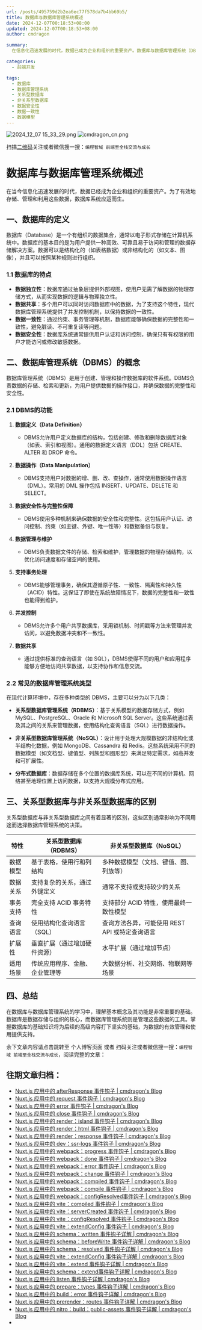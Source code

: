 ```yaml
---
url: /posts/495759d2b2ea6ec77f578da7b4bb69b5/
title: 数据库与数据库管理系统概述
date: 2024-12-07T00:18:53+08:00
updated: 2024-12-07T00:18:53+08:00
author: cmdragon

summary:
  在信息化迅速发展的时代，数据已成为企业和组织的重要资产。数据库与数据库管理系统（DBMS）是高效存储、管理和利用数据的核心工具。本文首先定义了数据库的基本概念和特点，随后介绍了数据库管理系统的主要功能，并探讨了关系型与非关系型数据库之间的区别。通过理解这些基础知识，读者将为后续深入学习数据库技术和应用打下坚实的基础。

categories:
  - 前端开发

tags:
  - 数据库
  - 数据库管理系统
  - 关系型数据库
  - 非关系型数据库
  - 数据安全性
  - 数据一致性
  - 数据模型
---
```


<img src="https://static.cmdragon.cn/blog/images/2024_12_07 15_33_29.png@blog" title="2024_12_07 15_33_29.png" alt="2024_12_07 15_33_29.png"/>

<img src="https://api2.cmdragon.cn/upload/cmder/20250304_012821924.jpg" title="cmdragon_cn.png" alt="cmdragon_cn.png"/>


扫描[二维码](https://api2.cmdragon.cn/upload/cmder/20250304_012821924.jpg)关注或者微信搜一搜：`编程智域 前端至全栈交流与成长`


# 数据库与数据库管理系统概述

在当今信息化迅速发展的时代，数据已经成为企业和组织的重要资产。为了有效地存储、管理和利用这些数据，数据库系统应运而生。

## 一、数据库的定义

数据库（Database）是一个有组织的数据集合，通常以电子形式存储在计算机系统中。数据库的基本目的是为用户提供一种高效、可靠且易于访问和管理的数据存储解决方案。数据可以是结构化的（如表格数据）或非结构化的（如文本、图像），并且可以按照某种规则进行组织。

### 1.1 数据库的特点

- **数据独立性**：数据库通过抽象层提供外部视图，使用户无需了解数据的物理存储方式，从而实现数据的逻辑与物理独立性。
- **数据共享**：多个用户可以同时访问数据库中的数据，为了支持这个特性，现代数据库管理系统提供了并发控制机制，以保持数据的一致性。
- **数据一致性**：通过约束、事务管理等机制，数据库能够确保数据的完整性和一致性，避免脏读、不可重复读等问题。
- **数据安全性**：数据库系统通常提供用户认证和访问控制，确保只有有权限的用户才能访问或修改敏感数据。

## 二、数据库管理系统（DBMS）的概念

数据库管理系统（DBMS）是用于创建、管理和操作数据库的软件系统。DBMS负责数据的存储、检索和更新，为用户提供数据的操作接口，并确保数据的完整性和安全性。

### 2.1 DBMS的功能

1. **数据定义（Data Definition）**
   - DBMS允许用户定义数据库的结构，包括创建、修改和删除数据库对象（如表、索引和视图）。通用的数据定义语言（DDL）包括 CREATE、ALTER 和 DROP 命令。

2. **数据操作（Data Manipulation）**
   - DBMS支持用户对数据的增、删、改、查操作，通常使用数据操作语言（DML）。常用的 DML 操作包括 INSERT、UPDATE、DELETE 和 SELECT。

3. **数据安全性与完整性保障**
   - DBMS使用多种机制来确保数据的安全性和完整性。这包括用户认证、访问控制、约束（如主键、外键、唯一性等）和数据备份与恢复。

4. **数据管理与维护**
   - DBMS负责数据文件的存储、检索和维护，管理数据的物理存储结构，以优化访问速度和存储空间的使用。

5. **支持事务处理**
   - DBMS能够管理事务，确保其遵循原子性、一致性、隔离性和持久性（ACID）特性。这保证了即使在系统故障情况下，数据的完整性和一致性也能得到维护。

6. **并发控制**
   - DBMS允许多个用户共享数据库，采用锁机制、时间戳等方法来管理并发访问，以避免数据冲突和不一致性。

7. **数据共享**
   - 通过提供标准的查询语言（如 SQL），DBMS使得不同的用户和应用程序能够方便地访问共享数据，以支持协作和信息交流。

### 2.2 常见的数据库管理系统类型

在现代计算环境中，存在多种类型的 DBMS，主要可以分为以下几类：

- **关系型数据库管理系统（RDBMS）**：基于关系模型的数据存储方式，例如 MySQL、PostgreSQL、Oracle 和 Microsoft SQL Server。这些系统通过表及其之间的关系来管理数据，使用结构化查询语言（SQL）进行数据操作。
  
- **非关系型数据库管理系统（NoSQL）**：设计用于处理大规模数据的非结构化或半结构化数据，例如 MongoDB、Cassandra 和 Redis。这些系统采用不同的数据模型（如文档型、键值型、列族型和图形型）来满足特定需求，如高并发和可扩展性。

- **分布式数据库**：数据存储在多个位置的数据库系统，可以在不同的计算机、网络甚至地理位置上访问数据，以支持大规模分布式应用。

## 三、关系型数据库与非关系型数据库的区别

关系型数据库与非关系型数据库之间有着显著的区别，这些区别通常影响为不同用途而选择数据库管理系统的决策。

| 特性                 | 关系型数据库（RDBMS）                    | 非关系型数据库（NoSQL）                    |
|----------------------|---------------------------------------|-----------------------------------------|
| 数据模型             | 基于表格，使用行和列结构                     | 多种数据模型（文档、键值、图、列族等）         |
| 数据关系             | 支持复杂的关系，通过外键定义                        | 通常不支持或支持较少的关系                          |
| 事务支持             | 完全支持 ACID 事务特性                     | 支持部分 ACID 特性，使用最终一致性模型               |
| 查询语言             | 使用结构化查询语言（SQL）                    | 查询方法各异，可能使用 REST API 或特定查询语言       |
| 扩展性               | 垂直扩展（通过增加硬件资源）                     | 水平扩展（通过增加节点）                          |
| 适用场景             | 传统应用程序、金融、企业管理等                     | 大数据分析、社交网络、物联网等场景                   |

## 四、总结

在数据库与数据库管理系统的学习中，理解基本概念及其功能是非常重要的基础。数据库是数据存储与组织的核心，而数据库管理系统则是管理这些数据的工具。掌握数据库的基础知识将为后续的高级内容打下坚实的基础，为数据的有效管理和使用提供支持。

余下文章内容请点击跳转至 个人博客页面 或者 扫码关注或者微信搜一搜：`编程智域 前端至全栈交流与成长`，阅读完整的文章：

## 往期文章归档：

- [Nuxt.js 应用中的 afterResponse 事件钩子 | cmdragon's Blog](https://blog.cmdragon.cn/posts/d64fddbcad54/)
- [Nuxt.js 应用中的 request 事件钩子 | cmdragon's Blog](https://blog.cmdragon.cn/posts/0c461d69ac0d/)
- [Nuxt.js 应用中的 error 事件钩子 | cmdragon's Blog](https://blog.cmdragon.cn/posts/1bd4e4574b1a/)
- [Nuxt.js 应用中的 close 事件钩子 | cmdragon's Blog](https://blog.cmdragon.cn/posts/0bb0cade5fa2/)
- [Nuxt.js 应用中的 render：island 事件钩子 | cmdragon's Blog](https://blog.cmdragon.cn/posts/47bf55a8b641/)
- [Nuxt.js 应用中的 render：html 事件钩子 | cmdragon's Blog](https://blog.cmdragon.cn/posts/0f91c080fd2c/)
- [Nuxt.js 应用中的 render：response 事件钩子 | cmdragon's Blog](https://blog.cmdragon.cn/posts/3ce5250cec36/)
- [Nuxt.js 应用中的 dev：ssr-logs 事件钩子 | cmdragon's Blog](https://blog.cmdragon.cn/posts/1b63f35eebe8/)
- [Nuxt.js 应用中的 webpack：progress 事件钩子 | cmdragon's Blog](https://blog.cmdragon.cn/posts/533d23bcbe61/)
- [Nuxt.js 应用中的 webpack：done 事件钩子 | cmdragon's Blog](https://blog.cmdragon.cn/posts/3e8fa49cbd4b/)
- [Nuxt.js 应用中的 webpack：error 事件钩子 | cmdragon's Blog](https://blog.cmdragon.cn/posts/0fb47ad58e14/)
- [Nuxt.js 应用中的 webpack：change 事件钩子 | cmdragon's Blog](https://blog.cmdragon.cn/posts/43a57e843f48/)
- [Nuxt.js 应用中的 webpack：compiled 事件钩子 | cmdragon's Blog](https://blog.cmdragon.cn/posts/0b6ec5ce3d59/)
- [Nuxt.js 应用中的 webpack：compile 事件钩子 | cmdragon's Blog](https://blog.cmdragon.cn/posts/7336c7f0809e/)
- [Nuxt.js 应用中的 webpack：configResolved事件钩子 | cmdragon's Blog](https://blog.cmdragon.cn/posts/afe62aeeaf6f/)
- [Nuxt.js 应用中的 vite：compiled 事件钩子 | cmdragon's Blog](https://blog.cmdragon.cn/posts/973541933f38/)
- [Nuxt.js 应用中的 vite：serverCreated 事件钩子 | cmdragon's Blog](https://blog.cmdragon.cn/posts/ab7710befd8e/)
- [Nuxt.js 应用中的 vite：configResolved 事件钩子 | cmdragon's Blog](https://blog.cmdragon.cn/posts/1266785cead8/)
- [Nuxt.js 应用中的 vite：extendConfig 事件钩子 | cmdragon's Blog](https://blog.cmdragon.cn/posts/e1ea2c9a1566/)
- [Nuxt.js 应用中的 schema：written 事件钩子详解 | cmdragon's Blog](https://blog.cmdragon.cn/posts/11121d82a55c/)
- [Nuxt.js 应用中的 schema：beforeWrite 事件钩子详解 | cmdragon's Blog](https://blog.cmdragon.cn/posts/14f648e6cb9f/)
- [Nuxt.js 应用中的 schema：resolved 事件钩子详解 | cmdragon's Blog](https://blog.cmdragon.cn/posts/c343331f3f06/)
- [Nuxt.js 应用中的 vite：extendConfig 事件钩子详解 | cmdragon's Blog](https://blog.cmdragon.cn/posts/5ea147f7e6ee/)
- [Nuxt.js 应用中的 vite：extend 事件钩子详解 | cmdragon's Blog](https://blog.cmdragon.cn/posts/76f8905ddea2/)
- [Nuxt.js 应用中的 schema：extend事件钩子详解 | cmdragon's Blog](https://blog.cmdragon.cn/posts/271e7f413d3a/)
- [Nuxt.js 应用中的 listen 事件钩子详解 | cmdragon's Blog](https://blog.cmdragon.cn/posts/bfdfe1fbb4cc/)
- [Nuxt.js 应用中的 prepare：types 事件钩子详解 | cmdragon's Blog](https://blog.cmdragon.cn/posts/a893a1ffa34a/)
- [Nuxt.js 应用中的 build：error 事件钩子详解 | cmdragon's Blog](https://blog.cmdragon.cn/posts/6ea046edf756/)
- [Nuxt.js 应用中的 prerender：routes 事件钩子详解 | cmdragon's Blog](https://blog.cmdragon.cn/posts/925363b7ba91/)
- [Nuxt.js 应用中的 nitro：build：public-assets 事件钩子详解 | cmdragon's Blog](https://blog.cmdragon.cn/posts/e3ab63fec9ce/)
-
